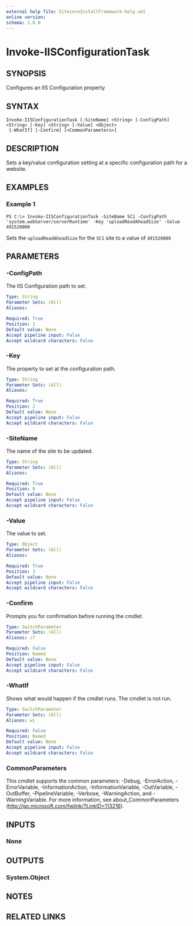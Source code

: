 ```yaml
---
external help file: SitecoreInstallFramework-help.xml
online version: 
schema: 2.0.0
---
```


# Invoke-IISConfigurationTask

## SYNOPSIS
Configures an IIS Configuration property

## SYNTAX

```
Invoke-IISConfigurationTask [-SiteName] <String> [-ConfigPath] <String> [-Key] <String> [-Value] <Object>
 [-WhatIf] [-Confirm] [<CommonParameters>]
```

## DESCRIPTION
Sets a key/value configuration setting at a specific configuration path for a website.

## EXAMPLES

### Example 1
```
PS C:\> Invoke-IISConfigurationTask -SiteName SC1 -ConfigPath 'system.webServer/serverRuntime' -Key 'uploadReadAheadSize' -Value 491520000
```

Sets the `uploadReadAheadSize` for the `SC1` site to a value of `491520000`

## PARAMETERS

### -ConfigPath
The IIS Configuration path to set.

```yaml
Type: String
Parameter Sets: (All)
Aliases: 

Required: True
Position: 1
Default value: None
Accept pipeline input: False
Accept wildcard characters: False
```

### -Key
The property to set at the configuration path.

```yaml
Type: String
Parameter Sets: (All)
Aliases: 

Required: True
Position: 2
Default value: None
Accept pipeline input: False
Accept wildcard characters: False
```

### -SiteName
The name of the site to be updated.

```yaml
Type: String
Parameter Sets: (All)
Aliases: 

Required: True
Position: 0
Default value: None
Accept pipeline input: False
Accept wildcard characters: False
```

### -Value
The value to set.

```yaml
Type: Object
Parameter Sets: (All)
Aliases: 

Required: True
Position: 3
Default value: None
Accept pipeline input: False
Accept wildcard characters: False
```

### -Confirm
Prompts you for confirmation before running the cmdlet.

```yaml
Type: SwitchParameter
Parameter Sets: (All)
Aliases: cf

Required: False
Position: Named
Default value: None
Accept pipeline input: False
Accept wildcard characters: False
```

### -WhatIf
Shows what would happen if the cmdlet runs.
The cmdlet is not run.

```yaml
Type: SwitchParameter
Parameter Sets: (All)
Aliases: wi

Required: False
Position: Named
Default value: None
Accept pipeline input: False
Accept wildcard characters: False
```

### CommonParameters
This cmdlet supports the common parameters: -Debug, -ErrorAction, -ErrorVariable, -InformationAction, -InformationVariable, -OutVariable, -OutBuffer, -PipelineVariable, -Verbose, -WarningAction, and -WarningVariable. For more information, see about_CommonParameters (http://go.microsoft.com/fwlink/?LinkID=113216).

## INPUTS

### None

## OUTPUTS

### System.Object

## NOTES

## RELATED LINKS


